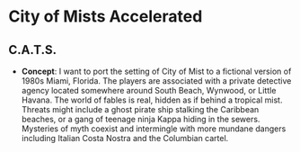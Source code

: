 # City of Mists Accelerated

## C.A.T.S.

 * **Concept**: I want to port the setting of City of Mist to a fictional version of 1980s Miami, Florida. The players are associated with a private detective agency located somewhere around South Beach, Wynwood, or Little Havana. The world of fables is real, hidden as if behind a tropical mist. Threats might include a ghost pirate ship stalking the Caribbean beaches, or a gang of teenage ninja Kappa hiding in the sewers. Mysteries of myth coexist and intermingle with more mundane dangers including Italian Costa Nostra and the Columbian cartel. 
 
